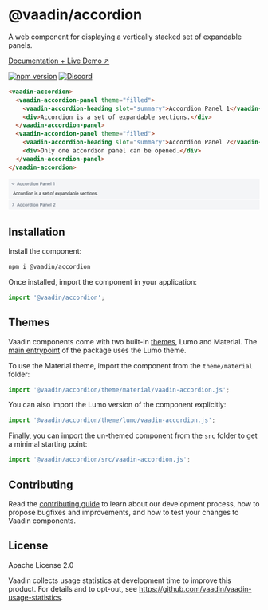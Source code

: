 # @vaadin/accordion

A web component for displaying a vertically stacked set of expandable panels.

[Documentation + Live Demo ↗](https://vaadin.com/docs/latest/components/accordion)

[![npm version](https://badgen.net/npm/v/@vaadin/accordion)](https://www.npmjs.com/package/@vaadin/accordion)
[![Discord](https://img.shields.io/discord/732335336448852018?label=discord)](https://discord.gg/PHmkCKC)

```html
<vaadin-accordion>
  <vaadin-accordion-panel theme="filled">
    <vaadin-accordion-heading slot="summary">Accordion Panel 1</vaadin-accordion-heading>
    <div>Accordion is a set of expandable sections.</div>
  </vaadin-accordion-panel>
  <vaadin-accordion-panel theme="filled">
    <vaadin-accordion-heading slot="summary">Accordion Panel 2</vaadin-accordion-heading>
    <div>Only one accordion panel can be opened.</div>
  </vaadin-accordion-panel>
</vaadin-accordion>
```

[<img src="https://raw.githubusercontent.com/vaadin/web-components/master/packages/accordion/screenshot.png" alt="Screenshot of vaadin-accordion" width="900">](https://vaadin.com/docs/latest/components/accordion)

## Installation

Install the component:

```sh
npm i @vaadin/accordion
```

Once installed, import the component in your application:

```js
import '@vaadin/accordion';
```

## Themes

Vaadin components come with two built-in [themes](https://vaadin.com/docs/latest/styling), Lumo and Material.
The [main entrypoint](https://github.com/vaadin/web-components/blob/master/packages/accordion/vaadin-accordion.js) of the package uses the Lumo theme.

To use the Material theme, import the component from the `theme/material` folder:

```js
import '@vaadin/accordion/theme/material/vaadin-accordion.js';
```

You can also import the Lumo version of the component explicitly:

```js
import '@vaadin/accordion/theme/lumo/vaadin-accordion.js';
```

Finally, you can import the un-themed component from the `src` folder to get a minimal starting point:

```js
import '@vaadin/accordion/src/vaadin-accordion.js';
```

## Contributing

Read the [contributing guide](https://vaadin.com/docs/latest/contributing/overview) to learn about our development process, how to propose bugfixes and improvements, and how to test your changes to Vaadin components.

## License

Apache License 2.0

Vaadin collects usage statistics at development time to improve this product.
For details and to opt-out, see https://github.com/vaadin/vaadin-usage-statistics.
